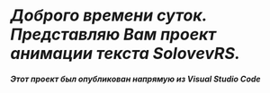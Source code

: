 # *Доброго времени суток. Представляю Вам проект анимации текста SolovevRS.*

##### Этот проект был опубликован напрямую из Visual Studio Code